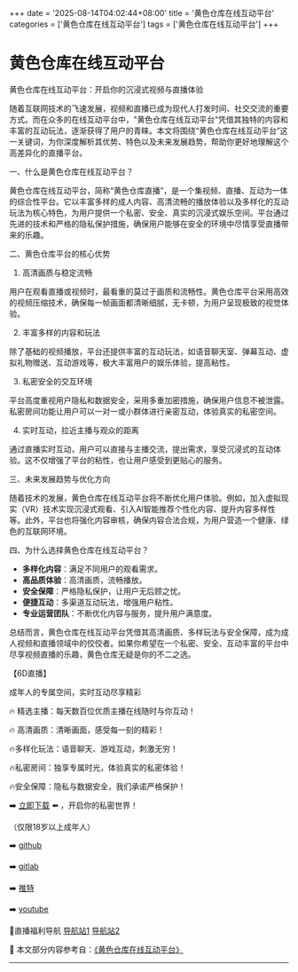 +++
date = '2025-08-14T04:02:44+08:00'
title = '黄色仓库在线互动平台'
categories = ['黄色仓库在线互动平台']
tags = ['黄色仓库在线互动平台']
+++

# 黄色仓库在线互动平台

黄色仓库在线互动平台：开启你的沉浸式视频与直播体验

随着互联网技术的飞速发展，视频和直播已成为现代人打发时间、社交交流的重要方式。而在众多的在线互动平台中，"黄色仓库在线互动平台"凭借其独特的内容和丰富的互动玩法，逐渐获得了用户的青睐。本文将围绕“黄色仓库在线互动平台”这一关键词，为你深度解析其优势、特色以及未来发展趋势，帮助你更好地理解这个高差异化的直播平台。

一、什么是黄色仓库在线互动平台？

黄色仓库在线互动平台，简称“黄色仓库直播”，是一个集视频、直播、互动为一体的综合性平台。它以丰富多样的成人内容、高清流畅的播放体验以及多样化的互动玩法为核心特色，为用户提供一个私密、安全、真实的沉浸式娱乐空间。平台通过先进的技术和严格的隐私保护措施，确保用户能够在安全的环境中尽情享受直播带来的乐趣。

二、黄色仓库平台的核心优势

1. 高清画质与稳定流畅

用户在观看直播或视频时，最看重的莫过于画质和流畅性。黄色仓库平台采用高效的视频压缩技术，确保每一帧画面都清晰细腻，无卡顿，为用户呈现极致的视觉体验。

2. 丰富多样的内容和玩法

除了基础的视频播放，平台还提供丰富的互动玩法，如语音聊天室、弹幕互动、虚拟礼物赠送、互动游戏等，极大丰富用户的娱乐体验，提高粘性。

3. 私密安全的交互环境

平台高度重视用户隐私和数据安全，采用多重加密措施，确保用户信息不被泄露。私密房间功能让用户可以一对一或小群体进行亲密互动，体验真实的私密空间。

4. 实时互动，拉近主播与观众的距离

通过直播实时互动，用户可以直接与主播交流，提出需求，享受沉浸式的互动体验。这不仅增强了平台的粘性，也让用户感受到更贴心的服务。

三、未来发展趋势与优化方向

随着技术的发展，黄色仓库在线互动平台将不断优化用户体验。例如，加入虚拟现实（VR）技术实现沉浸式观看、引入AI智能推荐个性化内容、提升内容多样性等。此外，平台也将强化内容审核，确保内容合法合规，为用户营造一个健康、绿色的互联网环境。

四、为什么选择黄色仓库在线互动平台？

- **多样化内容**：满足不同用户的观看需求。
- **高品质体验**：高清画质，流畅播放。
- **安全保障**：严格隐私保护，让用户无后顾之忧。
- **便捷互动**：多渠道互动玩法，增强用户粘性。
- **专业运营团队**：不断优化内容与服务，提升用户满意度。

总结而言，黄色仓库在线互动平台凭借其高清画质、多样玩法与安全保障，成为成人视频和直播领域中的佼佼者。如果你希望在一个私密、安全、互动丰富的平台中尽享视频直播的乐趣，黄色仓库无疑是你的不二之选。

【6D直播】

成年人的专属空间，实时互动尽享精彩

🔥 精选主播：每天数百位优质主播在线随时与你互动！

🔥 高清画质：清晰画面，感受每一刻的精彩！

🔥多样化玩法：语音聊天、游戏互动，刺激无穷！

🔥私密房间：独享专属时光，体验真实的私密体验！

🔥安全保障：隐私与数据安全，我们承诺严格保护！

➡️ [立即下载](https://down123.s3.ap-east-1.amazonaws.com/down/down.html?channelCode=blog) ⬅️ ，开启你的私密世界！

（仅限18岁以上成年人）

➡️ [github](https://aldult-live.github.io/)

➡️ [gitlab](https://seo-09598d.gitlab.io/)

➡️ [推特](https://x.com/wegame33)

➡️ [youtube](https://www.youtube.com/@6Dlive)

🔞直播福利导航 [导航站1](https://webstack-86085a.gitlab.io/) [导航站2](https://onlygit123-2.github.io/)


📘 本文部分内容参考自：[《黄色仓库在线互动平台》](https://webstack-hugo-15.pages.dev/)

---
